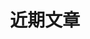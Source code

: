 ---
title: 近期文章
draft: false
# Section you want to display
section: posts
# Pages count
count: 4
# Options: card, plain and masonry.
style: card

weight: 2
widget:
  handler: pages

  # Options: sm, md, lg and xl. Default is md.
  width: lg

  sidebar:
    # Options: left and right. Leave blank to hide.
    position: 
    # Options: sm, md, lg and xl. Default is md.
    scale: sm

  background:
    # Options: primary, secondary, tertiary or any valid color value. Default is primary.
    color: secondary
    image:
    # Options: auto, cover and contain. Default is auto.
    size:
    # Options: center, top, right, bottom, left.
    position:
    # Options: fixed, local, scroll.
    attachment: 
---